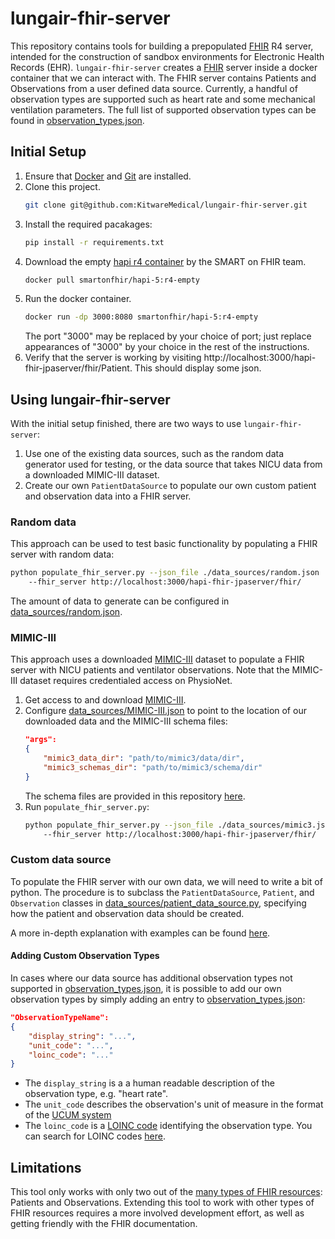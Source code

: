 # lungair-fhir-server

This repository contains tools for building a prepopulated [FHIR](https://www.hl7.org/fhir/overview.html) R4 server,
intended for the construction of sandbox environments for Electronic Health
Records (EHR). `lungair-fhir-server` creates a [FHIR](https://www.hl7.org/fhir/overview.html) server inside a
docker container that we can interact with. The FHIR server contains Patients
and Observations from a user defined data source. Currently,
a handful of observation types are supported such as heart rate and some mechanical ventilation parameters.
The full list of supported observation types can be found in [observation_types.json](observation_types.json).

## Initial Setup

1. Ensure that [Docker](https://docs.docker.com/get-docker/) and [Git](https://git-scm.com/book/en/v2/Getting-Started-Installing-Git) are installed.
2. Clone this project.
    ```sh
    git clone git@github.com:KitwareMedical/lungair-fhir-server.git
    ```
3. Install the required pacakages:
    ```sh
    pip install -r requirements.txt
    ```
4. Download the empty [hapi r4 container](https://hub.docker.com/layers/hapi-5/smartonfhir/hapi-5/r4-empty/images/sha256-42d138f85967cbcde9ed4f74d8cd57adf9f0b057e9c45ba6a8e1713d3f9e1cea?context=explore) by the SMART on FHIR team.
    ```sh
    docker pull smartonfhir/hapi-5:r4-empty
    ```
5. Run the docker container.
    ```sh
    docker run -dp 3000:8080 smartonfhir/hapi-5:r4-empty
    ```
    The port "3000" may be replaced by your choice of port; just replace appearances of "3000" by your choice in the rest of the instructions.
6. Verify that the server is working by visiting http://localhost:3000/hapi-fhir-jpaserver/fhir/Patient. This should display some json.


## Using lungair-fhir-server

With the initial setup finished, there are two ways to use
`lungair-fhir-server`:
1. Use one of the existing data sources, such as the random data generator used for testing, or the data source that takes NICU data from a downloaded MIMIC-III dataset.
2. Create our own `PatientDataSource` to populate our own custom patient and observation data into a FHIR server.

### Random data

This approach can be used to test basic functionality by populating a FHIR server with random data:

```sh
python populate_fhir_server.py --json_file ./data_sources/random.json
    --fhir_server http://localhost:3000/hapi-fhir-jpaserver/fhir/    
```

The amount of data to generate can be configured in [data_sources/random.json](data_sources/random.json).

### MIMIC-III

This approach uses a downloaded [MIMIC-III](https://physionet.org/content/mimiciii/1.4/) dataset to populate a FHIR server with NICU patients and ventilator observations. Note that the MIMIC-III dataset requires credentialed access on PhysioNet.

1. Get access to and download [MIMIC-III](https://physionet.org/content/mimiciii/1.4/).
2. Configure [data_sources/MIMIC-III.json](data_sources/MIMIC-III.json) to point to the location of our downloaded data and the MIMIC-III schema files:
    ```json
    "args":
    {
        "mimic3_data_dir": "path/to/mimic3/data/dir",
        "mimic3_schemas_dir": "path/to/mimic3/schema/dir"
    }
    ```
    The schema files are provided in this repository [here](mimic3-schemas).
3. Run `populate_fhir_server.py`:
    ```sh
    python populate_fhir_server.py --json_file ./data_sources/mimic3.json
    	--fhir_server http://localhost:3000/hapi-fhir-jpaserver/fhir/    
    ```


### Custom data source

To populate the FHIR server with our own data, we will need to write a bit of python.
The procedure is to subclass the `PatientDataSource`, `Patient`, and `Observation` classes in [data_sources/patient_data_source.py](data_sources/patient_data_source.py), specifying how the patient and observation data should be created.

A more in-depth explanation with examples can be found [here](example/example.md).

#### Adding Custom Observation Types

In cases where our data source has additional observation types
not supported in [observation_types.json](observation_types.json), it is possible to add
our own observation types by simply adding an entry to [observation_types.json](observation_types.json):

```json
"ObservationTypeName":
{
    "display_string": "...",
    "unit_code": "...",
    "loinc_code": "..."
}
```
- The `display_string` is a a human readable description of the observation type, e.g. "heart rate".
- The `unit_code` describes the observation's unit of measure in the format of the [UCUM system](http://unitsofmeasure.org)
- The `loinc_code` is a [LOINC code](https://en.wikipedia.org/wiki/LOINC) identifying the observation type. You can search for LOINC codes [here](https://loinc.org/search/).

## Limitations

This tool only works with only two out of the [many types of FHIR resources](https://www.hl7.org/fhir/resourcelist.html): Patients and Observations. Extending this tool to work with other types of FHIR resources requires a more involved development effort, as well as getting friendly with the FHIR documentation.
